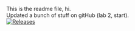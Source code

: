 This is the readme file, hi. <br>
Updated a bunch of stuff on gitHub (lab 2, start). <br>
[![Releases](https://img.shields.io/github/release/<github-username>/sem/all.svg?style=flat-square)](https://github.com/<Speter011>/sem/releases)